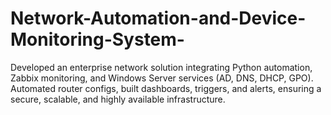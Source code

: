# Network-Automation-and-Device-Monitoring-System-
 Developed an enterprise network solution integrating Python automation, Zabbix monitoring, and Windows Server services (AD, DNS, DHCP, GPO). Automated router configs, built dashboards, triggers, and alerts, ensuring a secure, scalable, and highly available infrastructure.
